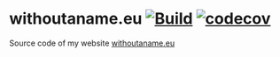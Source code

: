 # withoutaname.eu [![Build](https://github.com/WithoutAName25/withoutaname.eu/actions/workflows/CICD.yml/badge.svg)](https://github.com/WithoutAName25/withoutaname.eu/actions/workflows/CICD.yml) [![codecov](https://codecov.io/gh/WithoutAName25/withoutaname.eu/branch/master/graph/badge.svg?token=C8BLVNJNXS)](https://codecov.io/gh/WithoutAName25/withoutaname.eu)

Source code of my website [withoutaname.eu](https://withoutaname.eu)
